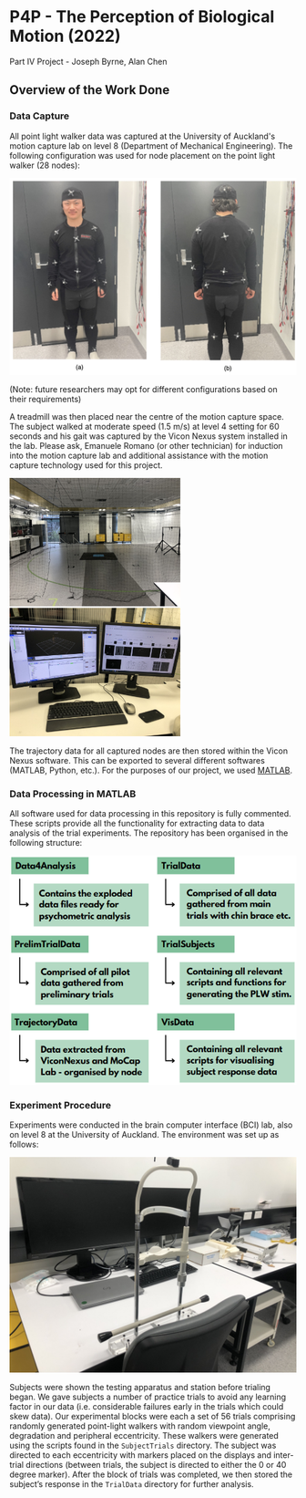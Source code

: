 # P4P - The Perception of Biological Motion (2022)
Part IV Project - Joseph Byrne, Alan Chen

## Overview of the Work Done 

### Data Capture

All point light walker data was captured at the University of Auckland's motion capture lab on level 8 (Department of Mechanical Engineering). The following configuration was used for node placement on the point light walker (28 nodes):

![alt text](/Images/suit.png)

(Note: future researchers may opt for different configurations based on their requirements)

A treadmill was then placed near the centre of the motion capture space. The subject walked at moderate speed (1.5 m/s) at level 4 setting for 60 seconds and his gait was captured by the Vicon Nexus system installed in the lab. Please ask, Emanuele Romano (or other technician) for induction into the motion capture lab and additional assistance with the motion capture technology used for this project.

<p float="left">
  <img src="/Images/mocaplab.jpg" width="300" />
  <img src="/Images/vicondisplays.jpg" width="300" /> 
</p>

The trajectory data for all captured nodes are then stored within the Vicon Nexus software. This can be exported to several different softwares (MATLAB, Python, etc.). For the purposes of our project, we used [MATLAB](https://au.mathworks.com/products/connections/product_detail/vicon-nexus.html).

### Data Processing in MATLAB 

All software used for data processing in this repository is fully commented. These scripts provide all the functionality for extracting data to data analysis of the trial experiments. The repository has been organised in the following structure:

![alt text](/Images/structure.png)

### Experiment Procedure 

Experiments were conducted in the brain computer interface (BCI) lab, also on level 8 at the University of Auckland. The environment was set up as follows:

![alt text](/Images/bcidisplays.jpg)

Subjects were shown the testing apparatus and station before trialing began.  We gave subjects a number of practice trials to avoid any learning factor in our data (i.e. considerable failures early in the trials which could skew data).  Our experimental blocks were each a set of 56 trials comprising randomly generated point-light walkers with random viewpoint angle, degradation and peripheral eccentricity.  These walkers were generated using the scripts found in the `SubjectTrials` directory.  The subject was directed to each eccentricity with markers placed on the displays and inter-trial directions (between trials, the subject is directed to either the 0 or 40 degree marker).  After the block of trials was completed, we then stored the subject’s response in the `TrialData` directory for further analysis.



